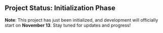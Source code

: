 ## Project Status: Initialization Phase
**Note**: This project has just been initialized, and development will officially start on **November 13**. Stay tuned for updates and progress!